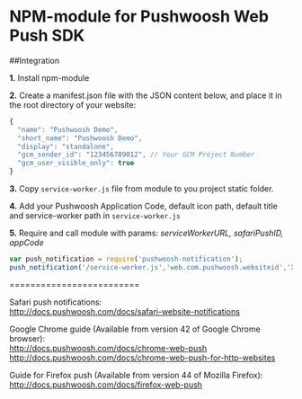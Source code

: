 NPM-module for Pushwoosh Web Push SDK  
=========================  
##Integration

**1.** Install npm-module  

**2.** Create a manifest.json file with the JSON content below, and place it in the root directory of your website:   

```javascript
{  
  "name": "Pushwoosh Demo",  
  "short_name": "Pushwoosh Demo",  
  "display": "standalone",  
  "gcm_sender_id": "123456789012", // Your GCM Project Number
  "gcm_user_visible_only": true 
}
```
**3.** Copy `service-worker.js` file from module to you project static folder.  

**4.** Add your Pushwoosh Application Code, default icon path, default title and service-worker path in `service-worker.js`     

**5.** Require and call module with params: *serviceWorkerURL, safariPushID, appCode*
```javascript
var push_notification = require('pushwoosh-notification');
push_notification('/service-worker.js','web.com.pushwoosh.websiteid','XXXXX-XXXXX');
```


=========================  

Safari push notifications:  
http://docs.pushwoosh.com/docs/safari-website-notifications  

Google Chrome guide (Available from version 42 of Google Chrome browser):  
http://docs.pushwoosh.com/docs/chrome-web-push  
http://docs.pushwoosh.com/docs/chrome-web-push-for-http-websites

Guide for Firefox push (Available from version 44 of Mozilla Firefox):  
http://docs.pushwoosh.com/docs/firefox-web-push


